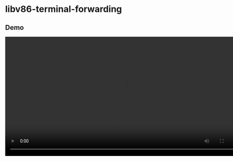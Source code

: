 # libv86-terminal-forwarding
## Demo
<video src="https://user-images.githubusercontent.com/73048226/148630248-42ad3ea7-cb1f-4a6c-833d-541bbdc12025.mp4" controls style="width: 80vw" id="readme-video"></video>

<script>
    document.getElementById("readme-video").addEventListener("error",function() {
        
    })
</script>